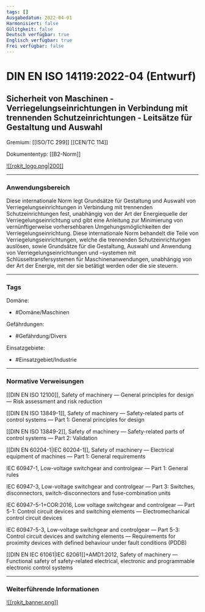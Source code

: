 ```yaml
---
tags: []
Ausgabedatum: 2022-04-01
Harmonisiert: false
Gülitgkeit: false
Deutsch verfügbar: true
Englisch verfügbar: true
Frei verfügbar: false
---
```


# DIN EN ISO 14119:2022-04 (Entwurf)
## Sicherheit von Maschinen - Verriegelungseinrichtungen in Verbindung mit trennenden Schutzeinrichtungen - Leitsätze für Gestaltung und Auswahl

Gremium: [[ISO/TC 299]] [[CEN/TC 114]]

Dokumententyp: [[B2-Norm]]

[![[rokit_logo.png|200]]](https://public-robots.de/)

***
### Anwendungsbereich

Diese internationale Norm legt Grundsätze für Gestaltung und Auswahl von Verriegelungseinrichtungen in Verbindung mit trennenden Schutzeinrichtungen fest, unabhängig von der Art der Energiequelle der Verriegelungseinrichtung und gibt eine Anleitung zur Minimierung von vernünftigerweise vorhersehbaren Umgehungsmöglichkeiten der Verriegelungseinrichtung. 
Diese internationale Norm behandelt die Teile von Verriegelungseinrichtungen, welche die trennenden Schutzeinrichtungen auslösen, sowie Grundsätze für die Gestaltung, Auswahl und Anwendung von Verriegelungseinrichtungen und –systemen mit Schlüsseltransfersystemen für Maschinenanwendungen, unabhängig von der Art der Energie, mit der sie betätigt werden oder die sie steuern.

***
### Tags

Domäne:
- #Domäne/Maschinen 

Gefährdungen:
- #Gefährdung/Divers 

Einsatzgebiete:
- #Einsatzgebiet/Industrie 

***
### Normative Verweisungen

[[DIN EN ISO 12100]], Safety of machinery — General principles for design — Risk assessment and risk reduction

[[DIN EN ISO 13849-1]], Safety of machinery — Safety-related parts of control systems — Part 1: General principles for design

[[DIN EN ISO 13849-2]], Safety of machinery — Safety-related parts of control systems — Part 2: Validation

[[DIN EN 60204-1|IEC 60204-1]], Safety of machinery — Electrical equipment of machines — Part 1: General requirements

IEC 60947-1, Low-voltage switchgear and controlgear — Part 1: General rules

IEC 60947-3, Low-voltage switchgear and controlgear — Part 3: Switches, disconnectors, switch-disconnectors and fuse-combination units

IEC 60947-5-1+COR:2016, Low voltage switchgear and controlgear — Part 5-1: Control circuit devices and switching elements — Electromechanical control circuit devices

IEC 60947-5-3, Low-voltage switchgear and controlgear — Part 5-3: Control circuit devices and switching elements — Requirements for proximity devices with defined behaviour under fault conditions (PDDB)

[[DIN EN IEC 61061|IEC 62061]]+AMD1:2012, Safety of machinery — Functional safety of safety-related electrical, electronic and programmable electronic control systems
***
### Weiterführende Informationen



[![[rokit_banner.png]]](https://public-robots.de/)
